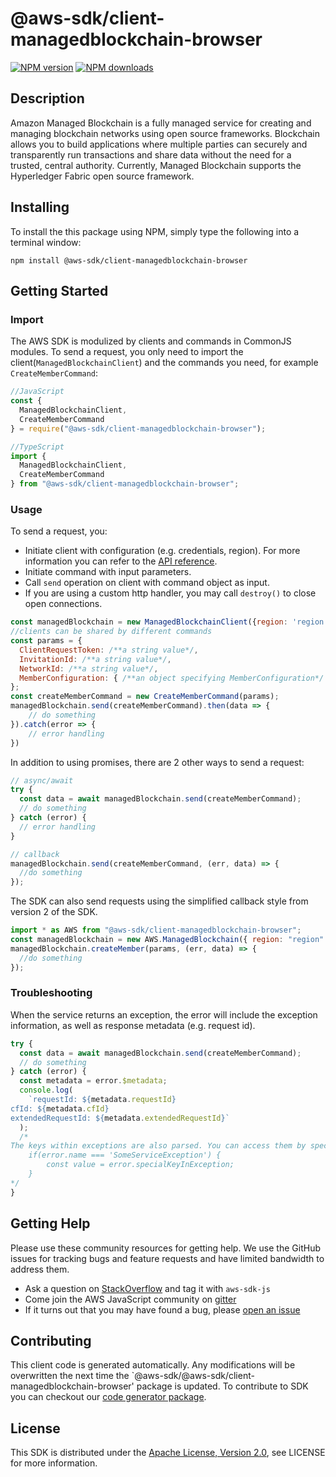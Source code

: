 # @aws-sdk/client-managedblockchain-browser

[![NPM version](https://img.shields.io/npm/v/@aws-sdk/client-managedblockchain-browser/preview.svg)](https://www.npmjs.com/package/@aws-sdk/client-managedblockchain-browser)
[![NPM downloads](https://img.shields.io/npm/dm/@aws-sdk/client-managedblockchain-browser.svg)](https://www.npmjs.com/package/@aws-sdk/client-managedblockchain-browser)

## Description

<p/> <p>Amazon Managed Blockchain is a fully managed service for creating and managing blockchain networks using open source frameworks. Blockchain allows you to build applications where multiple parties can securely and transparently run transactions and share data without the need for a trusted, central authority. Currently, Managed Blockchain supports the Hyperledger Fabric open source framework. </p>

## Installing

To install the this package using NPM, simply type the following into a terminal window:

```
npm install @aws-sdk/client-managedblockchain-browser
```

## Getting Started

### Import

The AWS SDK is modulized by clients and commands in CommonJS modules. To send a request, you only need to import the client(`ManagedBlockchainClient`) and the commands you need, for example `CreateMemberCommand`:

```javascript
//JavaScript
const {
  ManagedBlockchainClient,
  CreateMemberCommand
} = require("@aws-sdk/client-managedblockchain-browser");
```

```javascript
//TypeScript
import {
  ManagedBlockchainClient,
  CreateMemberCommand
} from "@aws-sdk/client-managedblockchain-browser";
```

### Usage

To send a request, you:

- Initiate client with configuration (e.g. credentials, region). For more information you can refer to the [API reference][].
- Initiate command with input parameters.
- Call `send` operation on client with command object as input.
- If you are using a custom http handler, you may call `destroy()` to close open connections.

```javascript
const managedBlockchain = new ManagedBlockchainClient({region: 'region'});
//clients can be shared by different commands
const params = {
  ClientRequestToken: /**a string value*/,
  InvitationId: /**a string value*/,
  NetworkId: /**a string value*/,
  MemberConfiguration: { /**an object specifying MemberConfiguration*/ },
};
const createMemberCommand = new CreateMemberCommand(params);
managedBlockchain.send(createMemberCommand).then(data => {
    // do something
}).catch(error => {
    // error handling
})
```

In addition to using promises, there are 2 other ways to send a request:

```javascript
// async/await
try {
  const data = await managedBlockchain.send(createMemberCommand);
  // do something
} catch (error) {
  // error handling
}
```

```javascript
// callback
managedBlockchain.send(createMemberCommand, (err, data) => {
  //do something
});
```

The SDK can also send requests using the simplified callback style from version 2 of the SDK.

```javascript
import * as AWS from "@aws-sdk/client-managedblockchain-browser";
const managedBlockchain = new AWS.ManagedBlockchain({ region: "region" });
managedBlockchain.createMember(params, (err, data) => {
  //do something
});
```

### Troubleshooting

When the service returns an exception, the error will include the exception information, as well as response metadata (e.g. request id).

```javascript
try {
  const data = await managedBlockchain.send(createMemberCommand);
  // do something
} catch (error) {
  const metadata = error.$metadata;
  console.log(
    `requestId: ${metadata.requestId}
cfId: ${metadata.cfId}
extendedRequestId: ${metadata.extendedRequestId}`
  );
  /*
The keys within exceptions are also parsed. You can access them by specifying exception names:
    if(error.name === 'SomeServiceException') {
        const value = error.specialKeyInException;
    }
*/
}
```

## Getting Help

Please use these community resources for getting help. We use the GitHub issues for tracking bugs and feature requests and have limited bandwidth to address them.

- Ask a question on [StackOverflow](https://stackoverflow.com/questions/tagged/aws-sdk-js) and tag it with `aws-sdk-js`
- Come join the AWS JavaScript community on [gitter](https://gitter.im/aws/aws-sdk-js-v3)
- If it turns out that you may have found a bug, please [open an issue](https://github.com/aws/aws-sdk-js-v3/issues)

## Contributing

This client code is generated automatically. Any modifications will be overwritten the next time the `@aws-sdk/@aws-sdk/client-managedblockchain-browser' package is updated. To contribute to SDK you can checkout our [code generator package][].

## License

This SDK is distributed under the
[Apache License, Version 2.0](http://www.apache.org/licenses/LICENSE-2.0),
see LICENSE for more information.

[code generator package]: https://github.com/aws/aws-sdk-js-v3/tree/master/packages/service-types-generator
[api reference]: https://docs.aws.amazon.com/AWSJavaScriptSDK/latest/
